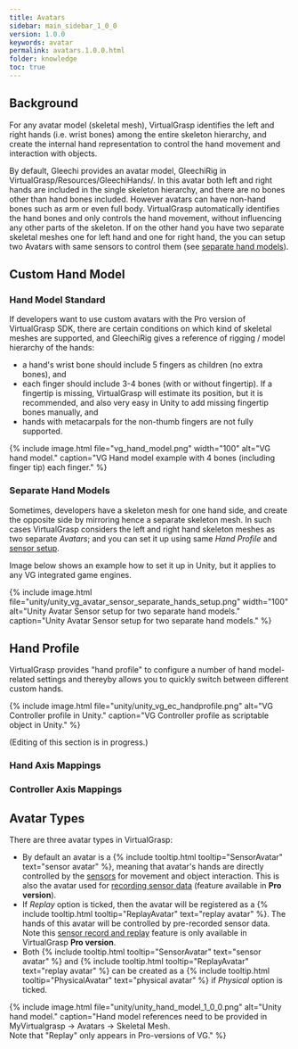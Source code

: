```yaml
---
title: Avatars
sidebar: main_sidebar_1_0_0
version: 1.0.0
keywords: avatar
permalink: avatars.1.0.0.html
folder: knowledge
toc: true
---
```

## Background

For any avatar model (skeletal mesh), VirtualGrasp identifies the left and right hands (i.e. wrist bones) among the entire skeleton hierarchy, and create the internal hand representation to control the hand movement and interaction with objects. 

By default, Gleechi provides an avatar model, GleechiRig in VirtualGrasp/Resources/GleechiHands/. In this avatar both left and right hands are included in the single skeleton hierarchy, and there are no bones other than hand bones included. 
However avatars can have non-hand bones such as arm or even full body. VirtualGrasp automatically identifies the hand bones and only controls the hand movement, without influencing any other parts of the skeleton. 
If on the other hand you have two separate skeletal meshes one for left hand and one for right hand, the you can setup two Avatars with same sensors to control them
(see [separate hand models](#separate-hand-models)). 

## Custom Hand Model 

### Hand Model Standard
If developers want to use custom avatars with the Pro version of VirtualGrasp SDK, there are certain conditions on which kind of skeletal meshes are supported, and GleechiRig gives a reference of rigging / model hierarchy of the hands:

* a hand's wrist bone should include 5 fingers as children (no extra bones), and 
* each finger should include 3-4 bones (with or without fingertip). If a fingertip is missing, VirtualGrasp will estimate its position, but it is recommended, and also very easy in Unity to add missing fingertip bones manually, and
* hands with metacarpals for the non-thumb fingers are not fully supported. 

{% include image.html file="vg_hand_model.png" width="100" alt="VG hand model." caption="VG Hand model example with 4 bones (including finger tip) each finger." %}

### Separate Hand Models

Sometimes, developers have a skeleton mesh for one hand side, and create the opposite side by mirroring hence a separate skeleton mesh. In such cases VirtualGrasp considers the left and right hand skeleton meshes as two separate _Avatars_; and you can set it up using same _Hand Profile_ and [sensor setup](unity_get_started_sensors.1.0.0.html). 

Image below shows an example how to set it up in Unity, but it applies to any VG integrated game engines.

{% include image.html file="unity/unity_vg_avatar_sensor_separate_hands_setup.png" width="100" alt="Unity Avatar Sensor setup for two separate hand models." caption="Unity Avatar Sensor setup for two separate hand models." %}

## Hand Profile

VirtualGrasp provides "hand profile" to configure a number of hand model-related settings and thereyby allows you to quickly switch between different custom hands. 

{% include image.html file="unity/unity_vg_ec_handprofile.png" alt="VG Controller profile in Unity." caption="VG Controller profile as scriptable object in Unity." %}

(Editing of this section is in progress.)

### Hand Axis Mappings

### Controller Axis Mappings

## Avatar Types

There are three avatar types in VirtualGrasp:

* By default an avatar is a {% include tooltip.html tooltip="SensorAvatar" text="sensor avatar" %}, meaning that avatar's hands are directly controlled by the [sensors](controllers.1.0.0.html) for movement and object interaction. This is also the avatar used for [recording sensor data](sensor_record_replay.1.0.0.html) (feature available in **Pro version**).
* If _Replay_ option is ticked, then the avatar will be registered as a {% include tooltip.html tooltip="ReplayAvatar" text="replay avatar" %}. The hands of this avatar will be controlled by pre-recorded sensor data. Note this <a href="#" data-toggle="tooltip" data-original-title="{{site.data.glossary.SensorRecordAndReplay}}">sensor record and replay</a> feature is only available in VirtualGrasp **Pro version**.
* Both {% include tooltip.html tooltip="SensorAvatar" text="sensor avatar" %} and {% include tooltip.html tooltip="ReplayAvatar" text="replay avatar" %} can be created as a {% include tooltip.html tooltip="PhysicalAvatar" text="physical avatar" %} if _Physical_ option is ticked. 

{% include image.html file="unity/unity_hand_model_1_0_0.png" alt="Unity hand model." caption="Hand model references need to be provided in MyVirtualgrasp → Avatars → Skeletal Mesh.<br>Note that \"Replay\" only appears in Pro-versions of VG." %}

